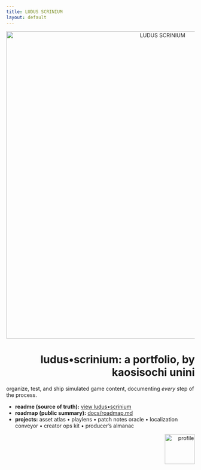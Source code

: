 ```yaml
---
title: LUDUS SCRINIUM
layout: default
---
```


<p align="center">
  <img src="/assets/hero.png" alt="LUDUS SCRINIUM" width="820">
</p>

<h1 align="right">ludus•scrinium: a portfolio, by kaosisochi unini</h1>

<p>organize, test, and ship simulated game content, documenting <em>every</em> step of the process.</p>

<ul>
  <li><strong>readme (source of truth):</strong> 
    <!-- Option A: site-relative (if you also publish a README page) -->
    <a href="/README">view ludus•scrinium</a>
    <!-- Option B: direct GitHub link (always works) -->
    <!-- <a href="https://github.com/YOUR-USER-OR-ORG/YOUR-REPO/blob/main/README.md">view ludus•scrinium</a> -->
  </li>

  <li><strong>roadmap (public summary):</strong> 
    <!-- If the file lives at /docs/roadmap.md in the repo and is part of the site build: -->
    <a href="/docs/roadmap">docs/roadmap.md</a>
    <!-- If you prefer the raw GitHub file instead, swap to: -->
    <!-- <a href="https://github.com/YOUR-USER-OR-ORG/YOUR-REPO/blob/main/docs/roadmap.md">docs/roadmap.md</a> -->
  </li>

  <li><strong>projects:</strong> asset atlas • playlens • patch notes oracle • localization conveyor • creator ops kit • producer’s almanac</li>
</ul>

<p align="right">
  <img src="/assets/heropfp.png" alt="profile" width="80">
</p>
